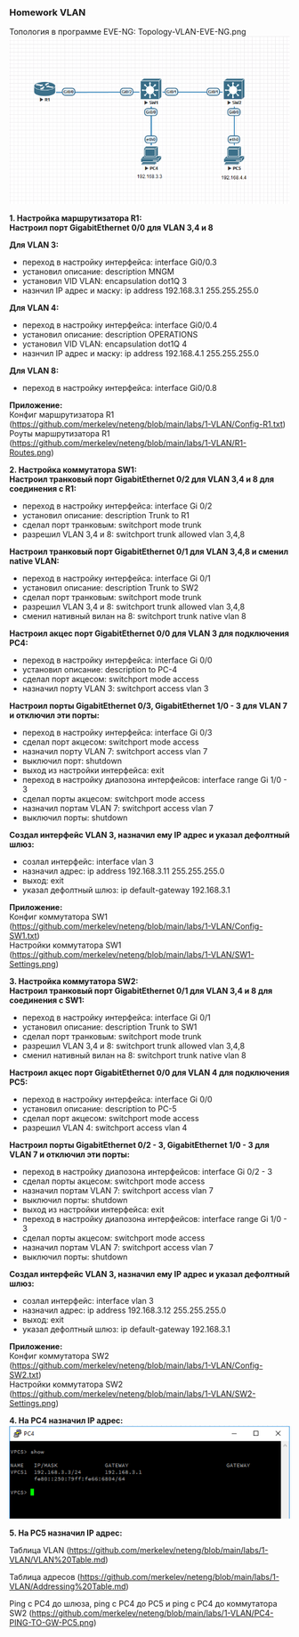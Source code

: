 ### Homework VLAN

Топология в программе EVE-NG: Topology-VLAN-EVE-NG.png
![Топология в программе EVE-NG: Topology-VLAN-EVE-NG.png](https://github.com/merkelev/neteng/blob/main/labs/1-VLAN/Topology-VLAN-EVE-NG.png) 

**1. Настройка маршрутизатора R1:**  
**Настроил порт GigabitEthernet 0/0 для VLAN 3,4 и 8**  

**Для VLAN 3:**    
- переход в настройку интерфейса: interface Gi0/0.3  
- установил описание: description MNGM  
- установил VID VLAN: encapsulation dot1Q 3  
- назнчил IP адрес и маску: ip address 192.168.3.1 255.255.255.0  
       
**Для VLAN 4:**  
- переход в настройку интерфейса: interface Gi0/0.4  
- установил описание: description OPERATIONS  
- установил VID VLAN: encapsulation dot1Q 4  
- назнчил IP адрес и маску: ip address 192.168.4.1 255.255.255.0  
       
**Для VLAN 8:**  
- переход в настройку интерфейса: interface Gi0/0.8  
  
**Приложение:**  
Конфиг маршрутизатора R1
(https://github.com/merkelev/neteng/blob/main/labs/1-VLAN/Config-R1.txt)  
Роуты маршрутизатора R1
(https://github.com/merkelev/neteng/blob/main/labs/1-VLAN/R1-Routes.png)

**2. Настройка коммутатора SW1:**  
**Настроил транковый порт GigabitEthernet 0/2 для VLAN 3,4 и 8 для соединения с R1:** 
- переход в настройку интерфейса: interface Gi 0/2  
- установил описание: description Trunk to R1  
- сделал порт транковым: switchport mode trunk  
- разрешил VLAN 3,4 и 8: switchport trunk allowed vlan 3,4,8  

**Настроил транковый порт GigabitEthernet 0/1 для VLAN 3,4,8 и сменил native VLAN:**  
- переход в настройку интерфейса: interface Gi 0/1  
- установил описание: description Trunk to SW2  
- сделал порт транковым: switchport mode trunk  
- разрешил VLAN 3,4 и 8: switchport trunk allowed vlan 3,4,8  
- сменил нативный вилан на 8: switchport trunk native vlan 8  

**Настроил акцес порт GigabitEthernet 0/0 для VLAN 3 для подключения PC4:**
- переход в настройку интерфейса: interface Gi 0/0  
- установил описание: description to PC-4  
- сделал порт акцесом: switchport mode access        
- назначил порту VLAN 3: switchport access vlan 3  

**Настроил порты GigabitEthernet 0/3, GigabitEthernet 1/0 - 3 для VLAN 7 и отключил эти порты:**  
- переход в настройку интерфейса: interface Gi 0/3
- сделал порт акцесом: switchport mode access        
- назначил порту VLAN 7: switchport access vlan 7
- выключил порт: shutdown
- выход из настройки интерфейса: exit
- переход в настройку диапозона интерфейсов: interface range Gi 1/0 - 3
- сделал порты акцесом: switchport mode access        
- назначил портам VLAN 7: switchport access vlan 7
- выключил порты: shutdown

**Создал интерфейс VLAN 3, назначил ему IP адрес и указал дефолтный шлюз:**
- созлал интерфейс: interface vlan 3  
- назначил адрес: ip address 192.168.3.11 255.255.255.0  
- выход: exit  
- указал дефолтный шлюз: ip default-gateway 192.168.3.1  

**Приложение:**  
Конфиг коммутатора SW1
(https://github.com/merkelev/neteng/blob/main/labs/1-VLAN/Config-SW1.txt)  
Настройки коммутатора SW1
(https://github.com/merkelev/neteng/blob/main/labs/1-VLAN/SW1-Settings.png)  

**3. Настройка коммутатора SW2:**  
**Настроил транковый порт GigabitEthernet 0/1 для VLAN 3,4 и 8 для соединения с SW1:** 
- переход в настройку интерфейса: interface Gi 0/1  
- установил описание: description Trunk to SW1  
- сделал порт транковым: switchport mode trunk  
- разрешил VLAN 3,4 и 8: switchport trunk allowed vlan 3,4,8  
- сменил нативный вилан на 8: switchport trunk native vlan 8  

**Настроил акцес порт GigabitEthernet 0/0 для VLAN 4 для подключения PC5:**
- переход в настройку интерфейса: interface Gi 0/0  
- установил описание: description to PC-5  
- сделал порт акцесом: switchport mode access        
- разрешил VLAN 4: switchport access vlan 4  

**Настроил порты GigabitEthernet 0/2 - 3, GigabitEthernet 1/0 - 3 для VLAN 7 и отключил эти порты:**  
- переход в настройку диапозона интерфейсов: interface Gi 0/2 - 3
- сделал порты акцесом: switchport mode access        
- назначил портам VLAN 7: switchport access vlan 7
- выключил порты: shutdown
- выход из настройки интерфейса: exit
- переход в настройку диапозона интерфейсов: interface range Gi 1/0 - 3
- сделал порты акцесом: switchport mode access        
- назначил портам VLAN 7: switchport access vlan 7
- выключил порты: shutdown

**Создал интерфейс VLAN 3, назначил ему IP адрес и указал дефолтный шлюз:**
- созлал интерфейс: interface vlan 3  
- назначил адрес: ip address 192.168.3.12 255.255.255.0  
- выход: exit  
- указал дефолтный шлюз: ip default-gateway 192.168.3.1  

**Приложение:**  
Конфиг коммутатора SW2
(https://github.com/merkelev/neteng/blob/main/labs/1-VLAN/Config-SW2.txt)  
Настройки коммутатора SW2
(https://github.com/merkelev/neteng/blob/main/labs/1-VLAN/SW2-Settings.png)

**4. На PC4 назначил IP адрес:**  
![](https://github.com/merkelev/neteng/blob/main/labs/1-VLAN/PC4.png)  

**5. На PC5 назначил IP адрес:**
![]()

Таблица VLAN
(https://github.com/merkelev/neteng/blob/main/labs/1-VLAN/VLAN%20Table.md)

Таблица адресов
(https://github.com/merkelev/neteng/blob/main/labs/1-VLAN/Addressing%20Table.md)

Ping с PC4 до шлюза, ping с PC4 до PC5 и ping с PC4 до коммутатора SW2
(https://github.com/merkelev/neteng/blob/main/labs/1-VLAN/PC4-PING-TO-GW-PC5.png)
